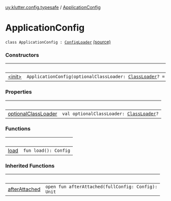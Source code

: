 [uy.klutter.config.typesafe](../index.md) / [ApplicationConfig](.)


# ApplicationConfig
<code>class ApplicationConfig : [ConfigLoader](../-config-loader/index.md)</code> [(source)](https://github.com/kohesive/klutter/blob/master/config-typesafe-jdk6/src/main/kotlin/uy/klutter/config/typesafe/ConfigLoading.kt#L95)<br/>


### Constructors

|&nbsp;|&nbsp;|
|---|---|
| [&lt;init&gt;](-init-.md) | <code>ApplicationConfig(optionalClassLoader: [ClassLoader](http://docs.oracle.com/javase/6/docs/api/java/lang/ClassLoader.html)? = null)</code><br/> |

### Properties

|&nbsp;|&nbsp;|
|---|---|
| [optionalClassLoader](optional-class-loader.md) | <code>val optionalClassLoader: [ClassLoader](http://docs.oracle.com/javase/6/docs/api/java/lang/ClassLoader.html)?</code><br/> |

### Functions

|&nbsp;|&nbsp;|
|---|---|
| [load](load.md) | <code>fun load(): Config</code><br/> |

### Inherited Functions

|&nbsp;|&nbsp;|
|---|---|
| [afterAttached](../-config-loader/after-attached.md) | <code>open fun afterAttached(fullConfig: Config): Unit</code><br/> |
